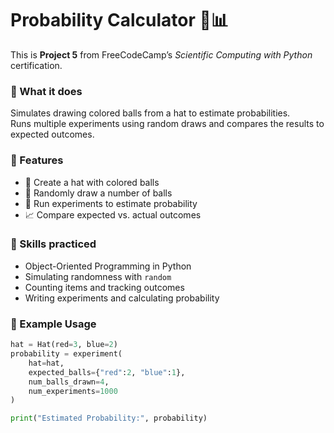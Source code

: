 # Probability Calculator 🎲📊

This is **Project 5** from FreeCodeCamp’s *Scientific Computing with Python* certification.

### 📖 What it does
Simulates drawing colored balls from a hat to estimate probabilities.  
Runs multiple experiments using random draws and compares the results to expected outcomes.

### 🧰 Features

- 🎩 Create a hat with colored balls  
- 🎯 Randomly draw a number of balls  
- 🔁 Run experiments to estimate probability  
- 📈 Compare expected vs. actual outcomes

### 🧠 Skills practiced

- Object-Oriented Programming in Python  
- Simulating randomness with `random`  
- Counting items and tracking outcomes  
- Writing experiments and calculating probability

### 🔁 Example Usage

```python
hat = Hat(red=3, blue=2)
probability = experiment(
    hat=hat,
    expected_balls={"red":2, "blue":1},
    num_balls_drawn=4,
    num_experiments=1000
)

print("Estimated Probability:", probability)

